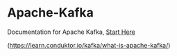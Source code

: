 # Apache-Kafka
Documentation for Apache Kafka, [Start Here](https://github.com/AbdoMusk/Apache-Kafka/blob/main/What%20is%20Apache%20Kafka.md)

(https://learn.conduktor.io/kafka/what-is-apache-kafka/)
